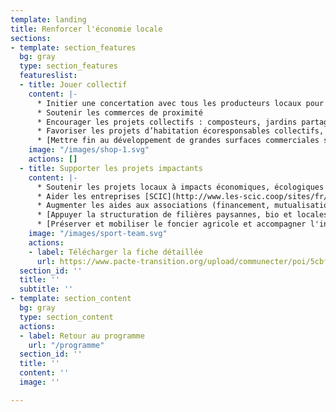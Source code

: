 ```yaml
---
template: landing
title: Renforcer l'économie locale
sections:
- template: section_features
  bg: gray
  type: section_features
  featureslist:
  - title: Jouer collectif
    content: |-
      * Initier une concertation avec tous les producteurs locaux pour développer une offre de proximité
      * Soutenir les commerces de proximité
      * Encourager les projets collectifs : composteurs, jardins partagés, rando-collecte de déchets…
      * Favoriser les projets d’habitation écoresponsables collectifs, notamment dans le domaine des énergies renouvelables partagées
      * [Mettre fin au développement de grandes surfaces commerciales sur le territoire.](https://www.pacte-transition.org/upload/communecter/poi/5ccc300740bb4e5a727b23d1/file/VFft9.pdf)
    image: "/images/shop-1.svg"
    actions: []
  - title: Supporter les projets impactants
    content: |-
      * Soutenir les projets locaux à impacts économiques, écologiques & sociaux ([Esat Biocat](http://biocat.fr/) et son regroupement de producteurs locaux)
      * Aider les entreprises [SCIC](http://www.les-scic.coop/sites/fr/les-scic/les-scic/qu-est-ce-qu-une-scic.html) (Société Coopératives à Intérêt Collectif)
      * Augmenter les aides aux associations (financement, mutualisation des espaces & matériels communs)
      * [Appuyer la structuration de filières paysannes, bio et locales, rémunératrices pour les agriculteurs et agricultrices.](https://www.pacte-transition.org/upload/communecter/poi/5cbf2d6040bb4e2a4cfddf7f/file/VFft5.pdf)
      * [Préserver et mobiliser le foncier agricole et accompagner l'installation de nouveaux agriculteurs et agricultrices dans une logique paysanne.](https://www.pacte-transition.org/upload/communecter/poi/5cbf2d9b40bb4e044cfde02a/file/VFft6.pdf)
    image: "/images/sport-team.svg"
    actions:
    - label: Télécharger la fiche détaillée
      url: https://www.pacte-transition.org/upload/communecter/poi/5cbf2d6040bb4e2a4cfddf7f/file/VFft5.pdf
  section_id: ''
  title: ''
  subtitle: ''
- template: section_content
  bg: gray
  type: section_content
  actions:
  - label: Retour au programme
    url: "/programme"
  section_id: ''
  title: ''
  content: ''
  image: ''

---
```

